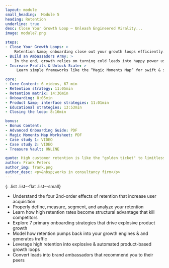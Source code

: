```yaml
---
layout: module
small_heading:  Module 5
heading: Retention
underline: true
desc: Close Your Growth Loop — Unleash Engineered Virality...
image: module7.png

steps:
- Close Your Growth Loops: >
    Retention &amp; onboarding close out your growth loops efficiently. They are the backbone of stable, durable growth.
- Build an Ambassadors Army: >
    In the end, growth relies on turning cold leads into happy power users. To strengthen retention is to strengthen growth.
- Increase Profits & Unlock Scale: >
     Learn simple frameworks like the “Magic Moments Map” for swift & simple execution of both onboarding &amp; retention strategies.

core:
- Core Content: 6 videos, 67 min
- Retention strategy: 11:05min
- Retention matrix: 14:36min
- Onboarding: 8:05min
- Product &amp; interface strategies: 11:01min
- Educational strategies: 13:53min
- Closing the loop: 8:16min

bonus:
- Bonus Content:
- Advanced Onboarding Guide: PDF
- Magic Moments Map Worksheet: PDF
- Case study 1: VIDEO
- Case study 2: VIDEO
- Treasure Vault: ONLINE

quote: High customer retention is like the "golden ticket" to limitless expansion. This course covers it in depth...
author: Frank Peters
author_img: frank.png
author_desc: <p>&nbsp;works in consultancy firm</p>
---
```


{: .list .list--flat .list--small}
- Understand the four 2nd-order effects of retention that increase user acquisition
- Properly define, measure, segment, and analyze your retention
- Learn how high retention rates become structural advantage that kill competitors
- Explore 7 primary onboarding strategies that drive explosive product growth
- Model how retention pumps back into your growth engines &amp; and generates traffic
- Leverage high retention into explosive &amp; automated product-based growth loops
- Convert leads into brand ambassadors that recommend you to their peers

